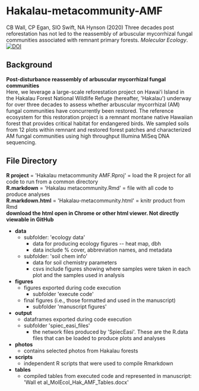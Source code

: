 # Hakalau-metacommunity-AMF  
CB Wall, CP Egan, SIO Swift, NA Hynson (2020) Three decades post reforestation has not led to the reassembly of arbuscular mycorrhizal fungal communities associated with remnant primary forests. *Molecular Ecology*.  
[![DOI](https://zenodo.org/badge/213717042.svg)](https://zenodo.org/badge/latestdoi/213717042)

  
## Background  
**Post-disturbance reassembly of arbuscular mycorrhizal fungal communities**   
Here, we leverage a large-scale reforestation project on Hawai‘i Island in the Hakalau Forest National Wildlife Refuge (hereafter, 'Hakalau') underway for over three decades to assess whether arbuscular mycorrhizal (AM) fungal communities have concurrently been restored. The reference ecosystem for this restoration project is a remnant montane native Hawaiian forest that provides critical habitat for endangered birds. We sampled soils from 12 plots within remnant and restored forest patches and characterized AM fungal communities using high throughput Illumina MiSeq DNA sequencing.  
   
## File Directory  
  
**R project** = 'Hakalau metacommunity AMF.Rproj' = load the R project for all code to run from a common directory  
**R.markdown** = 'Hakalau metacommunity.Rmd' = file with all code to produce analyses  
**R.markdown.html** = 'Hakalau-metacommunity.html' = knitr product from Rmd  
**download the html open in Chrome or other html viewer. Not directly viewable in GitHub**

- **data**  
  - subfolder: 'ecology data'  
      - data for producing ecology figures -- heat map, dbh  
      - data include % cover, abbreviation names, and metadata  
  - subfolder: 'soil chem info'  
      - data for soil chemistry parameters  
      - csvs include figures showing where samples were taken in each plot and the samples used in analysis  
- **figures**  
  - figures exported during code execution  
      - subfolder 'execute code'  
  - final figures (i.e., those formatted and used in the manuscript)  
      - subfolder 'manuscript figures'  
- **output**    
  - dataframes exported during code execution  
  - subfolder 'spiec_easi_files'  
      - the network files produced by 'SpiecEasi'. These are the R.data files that can be loaded to produce plots and analyses
- **photos**  
  - contains selected photos from Hakalau forests  
- **scripts**   
  - independent R scripts that were used to compile Rmarkdown  
- **tables**  
  - compiled tables from executed code and represented in manuscript: 'Wall et al_MolEcol_Hak_AMF_Tables.docx'  




